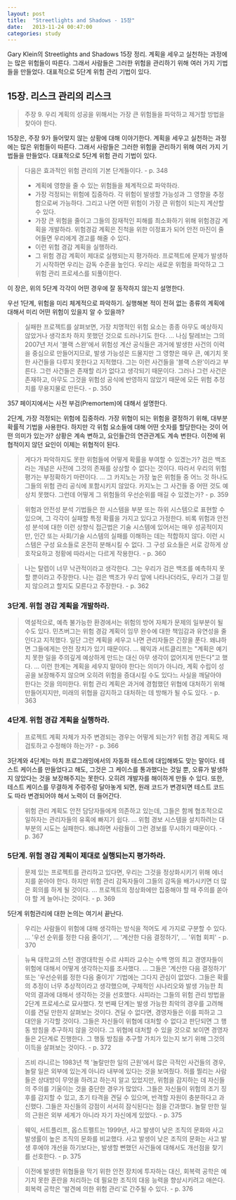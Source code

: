 ```yaml
---
layout: post
title:  "Streetlights and Shadows - 15장"
date:   2013-11-24 00:47:00
categories: study
---
```


Gary Klein의 Streetlights and Shadows 15장 정리. 계획을 세우고 실천하는 과정에는 많은 위험들이 따른다. 그래서 사람들은 그러한 위험을 관리하기 위해 여러 가지 기법들을 만들었다. 대표적으로 5단계 위험 관리 기법이 있다.

## 15장. 리스크 관리의 리스크

> 주장 9. 우리 계획의 성공을 위해서는 가장 큰 위험들을 파악하고 제거할 방법을 찾아야 한다.

15장은, 주장 9가 들어맞지 않는 상황에 대해 이야기한다. 계획을 세우고 실천하는 과정에는 많은 위험들이 따른다. 그래서 사람들은 그러한 위험을 관리하기 위해 여러 가지 기법들을 만들었다. 대표적으로 5단계 위험 관리 기법이 있다.

> 다음은 효과적인 위험 관리의 기본 단계들이다. - p. 348
>
> * 계획에 영향을 줄 수 있는 위험들을 체계적으로 파악하라.
> * 가장 걱정되는 위험에 집중하라. 각 위험이 발생할 가능성과 그 영향을 추정함으로써 가능하다. 그리고 나면 어떤 위험이 가장 큰 위험이 되는지 계산할 수 있다.
> * 가장 큰 위험을 줄이고 그들의 잠재적인 피해를 최소화하기 위해 위험경감 계획을 개발하라. 위험경감 계획은 진척을 위한 이정표가 되어 안전 마진이 줄어들면 우리에게 경고를 해줄 수 있다.
> * 이런 위험 경감 계획을 실행하라.
> * 그 위험 경감 계획이 제대로 실행되는지 평가하라. 프로젝트에 문제가 발생하기 시작하면 우리는 감독 수준을 높인다. 우리는 새로운 위험을 파악하고 그 위험 관리 프로세스를 되풀이한다.

이 장은, 위의 5단계 각각이 어떤 경우에 잘 동작하지 않는지 설명한다.

우선 1단계, 위험을 미리 체계적으로 파악하기. 실행해본 적이 전혀 없는 종류의 계획에 대해서 미리 어떤 위험이 있을지 알 수 있을까?

> 실패한 프로젝트를 살펴보면, 가장 치명적인 위험 요소는 종종 아무도 예상하지 않았거나 생각조차 하지 못했던 것으로 드러나기도 한다. ... 나심 탈레브는 그의 2007년 저서 '블랙 스완'에서 위험성 계산 공식들은 과거에 발생한 사건의 이력을 중심으로 만들어지므로, 발생 가능성은 드물지만 그 영향은 매우 큰, 예기치 못한 사건들을 다루지 못한다고 지적했다. 그는 이런 사건들을 '블랙 스완'이라고 부른다. 그런 사건들은 존재할 리가 없다고 생각되기 때문이다. 그러나 그런 사건은 존재하고, 아무도 그것을 위험성 공식에 반영하지 않았기 때문에 모든 위험 추정치를 무용지물로 만든다. - p. 350

357 페이지에서는 사전 부검(Premortem)에 대해서 설명한다.

2단계, 가장 걱정되는 위험에 집중하라. 가장 위협이 되는 위험을 결정하기 위해, 대부분 확률적 기법을 사용한다. 하지만 각 위험 요소들에 대해 어떤 숫자를 할당한다는 것이 어떤 의미가 있는가? 상황은 계속 변하고, 요인들간의 연관관계도 계속 변한다. 이전에 위협적이지 않던 요인이 이제는 위협적이 된다. 

> 게다가 파악하지도 못한 위험들에 어떻게 확률을 부여할 수 있겠는가? 검은 백조라는 개념은 사전에 그것의 존재를 상상할 수 없다는 것이다. 따라서 우리의 위험 평가는 부정확하기 마련이다. ... 그 카지노는 가장 높은 위험들 중 어느 것 하나도 그들의 위험 관리 공식에 포함시키지 않았다. 카지노는 그 사건들 중 어떤 것도 예상치 못했다. 그런데 어떻게 그 위험들의 우선순위를 매길 수 있겠는가? - p. 359

> 위험과 안전성 분석 기법들은 한 시스템을 부분 또는 하위 시스템으로 표현할 수 있으며, 그 각각이 실패할 특정 확률을 가지고 있다고 가정한다. 비록 위험과 안전성 분석에 대한 이런 상향식 접근법은 기술 시스템에 있어서는 매우 성공적이지만, 인간 또는 사회/기술 시스템의 실패를 이해하는 데는 적합하지 않다. 이런 시스템은 구성 요소들로 온전히 분해시킬 수 없다. 그 구성 요소들은 서로 강하게 상호작요하고 정황에 따라서는 다르게 작용한다. - p. 360

> 나는 탈렙이 너무 낙관적이라고 생각한다. 그는 우리가 검은 백조를 예측하지 못할 뿐이라고 주장한다. 나는 검은 백조가 우리 앞에 나타나더라도, 우리가 그걸 믿지 않으려고 할지도 모른다고 주장한다. - p. 362

### 3단계. 위험 경감 계획을 개발하라. 

> 역설적으로, 예측 불가능한 환경에서는 위험의 방어 자체가 문제의 일부분이 될 수도 있다. 민츠버그는 위험 경감 계획이 임무 완수에 대한 책임감과 유연성을 줄인다고 지적했다. 일단 그런 계획을 세우고 나면 관리자들은 긴장을 푼다. 왜냐하면 그들에게는 안전 장치가 있기 때문이다. ... 웨익과 서트클리프는 "계획은 예기치 못한 일을 주의깊게 예상하게 만드는 대신 아무 생각이 없어지게 만든다"고 했다. ... 이런 한계는 계획을 세우지 말아야 한다는 의미가 아니라, 계획 수립이 성공을 보장해주지 않으며 오히려 위험을 증대시킬 수도 있다느 사실을 깨달아야 한다는 것을 의미한다. 위험 관리 계획은 과거에 경험했던 위협에 대처하기 위해 만들어지지만, 미래의 위협을 감지하고 대처하는 데 방해가 될 수도 있다. - p. 363

### 4단계. 위험 경감 계획을 실행하라.

> 프로젝트 계획 자체가 자주 변경되는 경우는 어떻게 되는가? 위험 경감 계획도 재검토하고 수정해야 하는가? - p. 366

3단계와 4단계는 마치 프로그래밍에서의 자동화 테스트에 대입해봐도 맞는 말이다. 테스트 케이스를 만들었다고 해도, 그것은 그 케이스를 통과했다는 것일 뿐, 오류가 발생하지 않았다는 것을 보장해주지는 못한다. 오히려 개발자를 해이하게 만들 수 있다. 또한, 테스트 케이스를 무결하게 주렁주렁 달아놓게 되면, 원래 코드가 변경되면 테스트 코드도 따라 변경되어야 해서 노력이 더 들어간다.

> 위험 관리 계획도 안전 담당자들에게 의존하고 있는데, 그들은 함께 협조적으로 일하자는 관리자들의 유혹에 빠지기 쉽다. ... 위험 경보 시스템을 설치하려는 대부분의 시도는 실패한다. 왜냐하면 사람들이 그런 경보를 무시하기 때문이다. - p. 367

### 5단계. 위험 경감 계획이 제대로 실행되는지 평가하라.

> 문제 있는 프로젝트를 관리하고 있다면, 우리는 그것을 정상화시키기 위해 에너지를 쏟아야 한다. 하지만 위험 관리 감독자들이 그들의 감독을 배가시키면 더 많은 회의를 하게 될 것이다. ... 프로젝트의 정상화에만 집중해야 할 때 주의를 쏟아야 할 게 늘어나는 것이다. - p. 369

5단계 위험관리에 대한 논의는 여기서 끝난다.

> 우리는 사람들이 위험에 대해 생각하는 방식을 적어도 세 가지로 구분할 수 있다. ... '우선 순위를 정한 다음 줄이기', ... '계산한 다음 결정하기', ... '위협 회피' - p. 370

> 뉴욕 대학교의 스턴 경영대학원 수르 샤피라 교수는 수백 명의 최고 경영자들이 위험에 대해서 어떻게 생각하는지를 조사했다. ... 그들은 '계산한 다음 결정하기' 또는 '우선순위를 정한 다음 줄이기' 기법에는 그다지 관심이 없었다. 그들은 확률의 추정이 너무 추상적이라고 생각했으며, 구체적인 시나리오와 발생 가능한 최악의 결과에 대해서 생각하는 것을 선호했다. 샤피라는 그들의 위험 관리 방법을 2단계 프로세스로 묘사했다. 첫 번째 단계는 발생 가능한 최악의 경우를 고려해 이를 견딜 만한지 살펴보는 것이다. 견딜 수 없다면, 경영자들은 이를 피하고 그 대안을 기각할 것이다. 그들은 자신들이 위협에 대처할 수 없다고 판단되면 그 행동 방침을 추구하지 않을 것이다. 그 위협에 대처할 수 있을 것으로 보이면 경영자들은 2단계로 진행한다. 그 행동 방침을 추구할 가치가 있는지 보기 위해 그것의 이득을 살펴보는 것이다. - p. 372

> 즈비 라니르는 1983년 책 '놀랄만한 일의 근원'에서 많은 극적인 사건들의 경우, 놀랄 일은 외부에 있는게 아니라 내부에 있다는 것을 보여줬다. 허를 찔리는 사람들은 상대방이 무엇을 하려고 하는지 알고 있었지만, 위험을 감지하는 데 자신들의 주의를 기울이는 것을 중단한 경우가 많았다. 그들은 자신들이 위험의 조기 징후를 감지할 수 있고, 초기 타격을 견딜 수 있으며, 반격할 자원이 충분하다고 과신했다. 그들은 자신들의 강점이 서서히 잠식된다는 점을 간과했다. 놀랄 만한 일의 근원은 외부 세계가 아니라 자기 자신에게 있었다. - p. 375

> 웨익, 서트플리프, 옵스트펠트는 1999년, 사고 발생이 낮은 조직의 문화와 사고 발생률이 높은 조직의 문화를 비교했다. 사고 발생이 낮은 조직의 문화는 사고 발생 후에야 개선을 하기보다는, 발생할 뻔했던 사건들에 대해서도 개선점을 찾기를 선호한다. - p. 375

> 이전에 발생한 위협들을 막기 위한 안전 장치에 투자하는 대신, 회복력 공학은 예기치 못한 혼란을 처리하는 데 필요한 조직의 대응 능력을 향상시키려고 애쓴다. 회복력 공학은 '발견에 의한 위험 관리'로 간주될 수 있다. - p. 376
